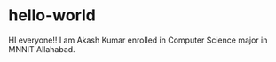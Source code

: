 # hello-world
HI everyone!!
I am Akash Kumar enrolled in Computer Science major in MNNIT Allahabad.

